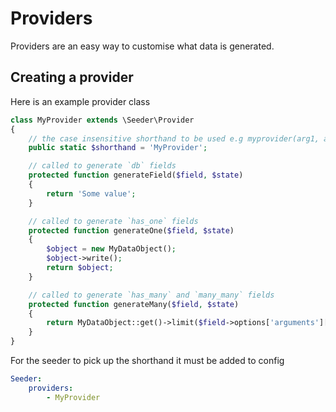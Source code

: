 Providers
=========

Providers are an easy way to customise what data is generated.

## Creating a provider

Here is an example provider class

``` php
class MyProvider extends \Seeder\Provider
{
    // the case insensitive shorthand to be used e.g myprovider(arg1, arg2...), required
    public static $shorthand = 'MyProvider';

    // called to generate `db` fields
    protected function generateField($field, $state)
    {
        return 'Some value';
    }

    // called to generate `has_one` fields
    protected function generateOne($field, $state)
    {
        $object = new MyDataObject();
        $object->write();
        return $object;
    }

    // called to generate `has_many` and `many_many` fields
    protected function generateMany($field, $state)
    {
        return MyDataObject::get()->limit($field->options['arguments'][0]);
    }
}
```

For the seeder to pick up the shorthand it must be added to config

``` yaml
Seeder:
    providers:
        - MyProvider
```
